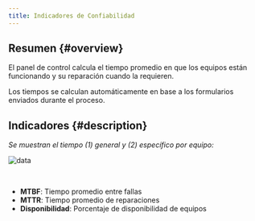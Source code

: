 ```yaml
---
title: Indicadores de Confiabilidad
---
```


## Resumen {#overview}
El panel de control calcula el tiempo promedio en que los equipos están funcionando y su reparación cuando la requieren.

Los tiempos se calculan automáticamente en base a los formularios enviados durante el proceso.

## Indicadores {#description}

_Se muestran el tiempo (1) general y (2) específico por equipo:_

<div className="margin-left--lg">

![data](/img/productos_es/product_report_02.png)

</div>
<br/>

<div className="margin-left--lg">

- **MTBF**: Tiempo promedio entre fallas
- **MTTR**: Tiempo promedio de reparaciones
- **Disponibilidad**: Porcentaje de disponibilidad de equipos 

</div>
